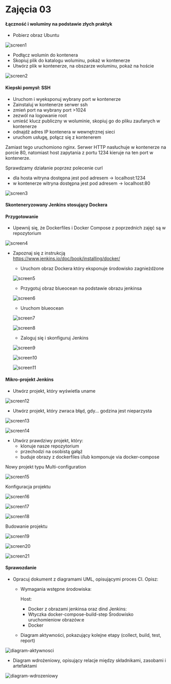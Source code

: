 # Zajęcia 03

#### Łączność i woluminy na podstawie złych praktyk

* Pobierz obraz Ubuntu

![screen1](screen1.PNG)

* Podłącz wolumin do kontenera
* Skopiuj plik do katalogu woluminu, pokaż w kontenerze
* Utwórz plik w kontenerze, na obszarze woluminu, pokaż na hoście

![screen2](screen2.PNG)

#### Kiepski pomysł: SSH
* Uruchom i wyeksponuj wybrany port w kontenerze
* Zainstaluj w kontenerze serwer ssh
* zmień port na wybrany port >1024
* zezwól na logowanie root
* umieść klucz publiczny w woluminie, skopiuj go do pliku zaufanych w kontenerze
* odnajdź adres IP kontenera w wewnętrznej sieci
* uruchom usługę, połącz się z kontenerem

Zamiast tego uruchomiono nginx. Serwer HTTP nasłuchuje w kontenerze na porcie 80, natomiast host zapytania z portu 1234 kieruje na ten port w kontenerze.

Sprawdzamy działanie poprzez polecenie curl
* dla hosta witryna dostępna jest pod adresem -> localhost:1234
* w kontenerze witryna dostępna jest pod adresem -> localhost:80

![screen3](screen3.PNG)

#### Skonteneryzowany Jenkins stosujący Dockera

#### Przygotowanie
* Upewnij się, że Dockerfiles i Docker Compose z poprzednich zajęć są w repozytorium

![screen4](screen4.png)

* Zapoznaj się z instrukcją https://www.jenkins.io/doc/book/installing/docker/
  * Uruchom obraz Dockera który eksponuje środowisko zagnieżdżone
  
  ![screen5](screen5.png)
  
  * Przygotuj obraz blueocean na podstawie obrazu jenkinsa
  
  ![screen6](screen6.png)
  
  * Uruchom blueocean
  
  ![screen7](screen7.png)
  
  ![screen8](screen8.png)
  
  * Zaloguj się i skonfiguruj Jenkins
  
  ![screen9](screen9.png)
  
  ![screen10](screen10.png)
  
  ![screen11](screen11.png)
  
#### Mikro-projekt Jenkins
* Utwórz projekt, który wyświetla uname

![screen12](screen12.png)

* Utwórz projekt, który zwraca błąd, gdy... godzina jest nieparzysta 

![screen13](screen13.png)

![screen14](screen14.png)

* Utwórz prawdziwy projekt, który:
  * klonuje nasze repozytorium
  * przechodzi na osobistą gałąź
  * buduje obrazy z dockerfiles i/lub komponuje via docker-compose
  
Nowy projekt typu Multi-configuration

![screen15](screen15.png)

Konfiguracja projektu

![screen16](screen16.png)
 
![screen17](screen17.png)

![screen18](screen18.png) 

Budowanie projektu

![screen19](screen19.png)

![screen20](screen20.png)

![screen21](screen21.png)

#### Sprawozdanie
* Opracuj dokument z diagramami UML, opisującymi proces CI. Opisz:
  * Wymagania wstępne środowiska:
  
    Host:
    * Docker z obrazami jenkinsa oraz dind
    Jenkins:
    * Wtyczka docker-compose-build-step
    Środowisko uruchomieniow obrazów:e
    * Docker
  
  * Diagram aktywności, pokazujący kolejne etapy (collect, build, test, report)

![diagram-aktywnosci](diagram-aktywnosci.png)

  * Diagram wdrożeniowy, opisujący relacje między składnikami, zasobami i artefaktami

![diagram-wdrozeniowy](diagram-wdrozeniowy.png)
